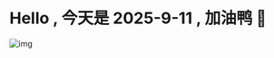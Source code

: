 
# Hello , 今天是 2025-9-11 , 加油鸭 🤭

![img](https://v1.jinrishici.com/all.svg?font-size=18&spacing=4)

